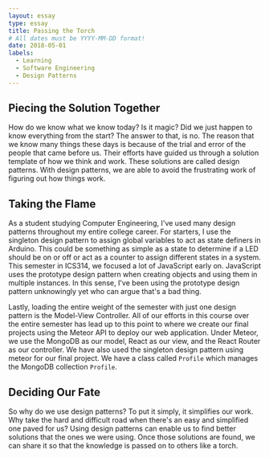 ```yaml
---
layout: essay
type: essay
title: Passing the Torch
# All dates must be YYYY-MM-DD format!
date: 2018-05-01
labels:
  - Learning
  - Software Engineering
  - Design Patterns
---
```


## Piecing the Solution Together

How do we know what we know today? Is it magic? Did we just happen to know everything from the start? The answer to that, is no. The reason that we know many things these days is because of the trial and error of the people that came before us. Their efforts have guided us through a solution template of how we think and work. These solutions are called design patterns. With design patterns, we are able to avoid the frustrating work of figuring out how things work. 

## Taking the Flame

As a student studying Computer Engineering, I've used many design patterns throughout my entire college career. For starters, I use the singleton design pattern to assign global variables to act as state definers in Arduino. This could be something as simple as a state to determine if a LED should be on or off or act as a counter to assign different states in a system. This semester in ICS314, we focused a lot of JavaScript early on. JavaScript uses the prototype design pattern when creating objects and using them in multiple instances. In this sense, I've been using the prototype design pattern unknowingly yet who can argue that's a bad thing. 

Lastly, loading the entire weight of the semester with just one design pattern is the Model-View Controller. All of our efforts in this course over the entire semester has lead up to this point to where we create our final projects using the Meteor API to deploy our web application. Under Meteor, we use the MongoDB as our model, React as our view, and the React Router as our controller. We have also used the singleton design pattern using meteor for our final project. We have a class called ```Profile``` which manages the MongoDB collection ```Profile```.

## Deciding Our Fate

So why do we use design patterns? To put it simply, it simplifies our work. Why take the hard and difficult road when there's an easy and simplified one paved for us? Using design patterns can enable us to find better solutions that the ones we were using. Once those solutions are found, we can share it so that the knowledge is passed on to others like a torch.
